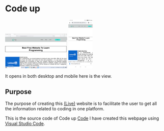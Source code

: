 # Code up


<p align="center">
  <p><ffffffffffffff/p>
  <img alt='Screenshot 1' src="assets/screenshot1.png" width="40%"/> 

  <img alt='Screenshot 2' src="assets/sceenshot2.jpg" width="15.7%"/>
  <br/>
</p>
It opens in both desktop and mobile here is the view.

## Purpose ##

The purpose of creating this [(Live)](https://akanshabaishwade.github.io/code__up/Project_1.html) website is to facilitate the user to get all the information related to coding in one platform.

This is the source code of Code up [Code](https://github.com/akanshabaishwade/Code_up)
I have created this webpage using [Visual Studio Code](https://code.visualstudio.com/).


